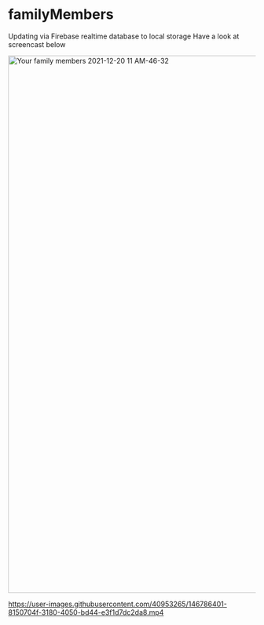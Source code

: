 # familyMembers

Updating via Firebase realtime database to local storage
Have a look at screencast below


<img width="1095" alt="Your family members 2021-12-20 11 AM-46-32" src="https://user-images.githubusercontent.com/40953265/146741276-5186f608-bd2f-4112-9d47-97ebef3c9a2c.png">



https://user-images.githubusercontent.com/40953265/146786401-8150704f-3180-4050-bd44-e3f1d7dc2da8.mp4
